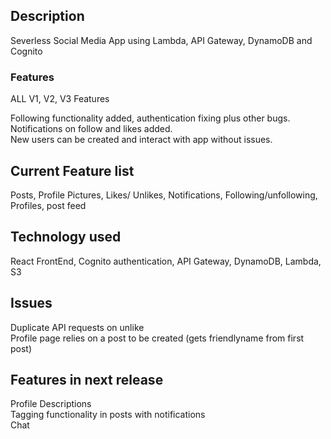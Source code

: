 ## Description
Severless Social Media App using Lambda, API Gateway, DynamoDB and Cognito

### Features
ALL V1, V2, V3 Features

Following functionality added, authentication fixing plus other bugs.\
Notifications on follow and likes added.\
New users can be created and interact with app without issues.

## Current Feature list
Posts, Profile Pictures, Likes/ Unlikes, Notifications, Following/unfollowing, Profiles, post feed

## Technology used
React FrontEnd, Cognito authentication, API Gateway, DynamoDB, Lambda, S3

## Issues
Duplicate API requests on unlike\
Profile page relies on a post to be created (gets friendlyname from first post)

## Features in next release
Profile Descriptions\
Tagging functionality in posts with notifications\
Chat
